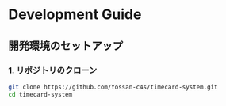 # Development Guide

## 開発環境のセットアップ

### 1. リポジトリのクローン
```bash
git clone https://github.com/Yossan-c4s/timecard-system.git
cd timecard-system